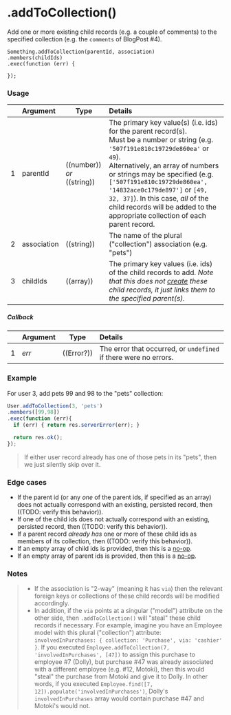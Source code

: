 # .addToCollection()

Add one or more existing child records (e.g. a couple of comments) to the specified collection (e.g. the `comments` of BlogPost #4).

```usage
Something.addToCollection(parentId, association)
.members(childIds)
.exec(function (err) {

});
```

### Usage

|   |     Argument        | Type                                         | Details                            |
|---|:--------------------|----------------------------------------------|:-----------------------------------|
| 1 |  parentId           | ((number)) _or_ ((string))                   | The primary key value(s) (i.e. ids) for the parent record(s). <br/>Must be a number or string (e.g. `'507f191e810c19729de860ea'` or `49`).  <br/>Alternatively, an array of numbers or strings may be specified (e.g. `['507f191e810c19729de860ea', '14832ace0c179de897']` or `[49, 32, 37]`).  In this case, _all_ of the child records will be added to the appropriate collection of each parent record.
| 2 |  association        | ((string))                                   | The name of the plural ("collection") association (e.g. "pets")
| 3 |  childIds           | ((array))                                    | The primary key values (i.e. ids) of the child records to add. _Note that this does not [create](http://sailsjs.com/documentation/reference/waterline-orm/models/create) these child records, it just links them to the specified parent(s)._


##### Callback

|   |     Argument        | Type                | Details |
|---|:--------------------|---------------------|:---------------------------------------------------------------------------------|
| 1 |    _err_            | ((Error?))          | The error that occurred, or `undefined` if there were no errors.


### Example

For user 3, add pets 99 and 98 to the "pets" collection:

```javascript
User.addToCollection(3, 'pets')
.members([99,98])
.exec(function (err){
  if (err) { return res.serverError(err); }

  return res.ok();
});
```

> If either user record already has one of those pets in its "pets", then we just silently skip over it.


### Edge cases

+ If the parent id (or any _one_ of the parent ids, if specified as an array) does not actually correspond with an existing, persisted record, then ((TODO: verify this behavior)).
+ If one of the child ids does not actually correspond with an existing, persisted record, then ((TODO: verify this behavior)).
+ If a parent record _already has_ one or more of these child ids as members of its collection, then ((TODO: verify this behavior)).
+ If an empty array of child ids is provided, then this is a [no-op](https://en.wikipedia.org/wiki/NOP#Code).
+ If an empty array of parent ids is provided, then this is a [no-op](https://en.wikipedia.org/wiki/NOP#Code).

### Notes
> + If the association is "2-way" (meaning it has `via`) then the relevant foreign keys or collections of these child records will be modified accordingly.
> + In addition, if the `via` points at a singular ("model") attribute on the other side, then `.addToCollection()` will "steal" these child records if necessary.  For example, imagine you have an Employee model with this plural ("collection") attribute: `involvedInPurchases: { collection: 'Purchase', via: 'cashier' }`.  If you executed `Employee.addToCollection(7, 'involvedInPurchases', [47])` to assign this purchase to employee #7 (Dolly), but purchase #47 was already associated with a different employee (e.g. #12, Motoki), then this would "steal" the purchase from Motoki and give it to Dolly.  In other words, if you executed `Employee.find([7, 12]).populate('involvedInPurchases')`, Dolly's `involvedInPurchases` array would contain purchase #47 and Motoki's would not.

<docmeta name="displayName" value=".addToCollection()">
<docmeta name="pageType" value="method">
